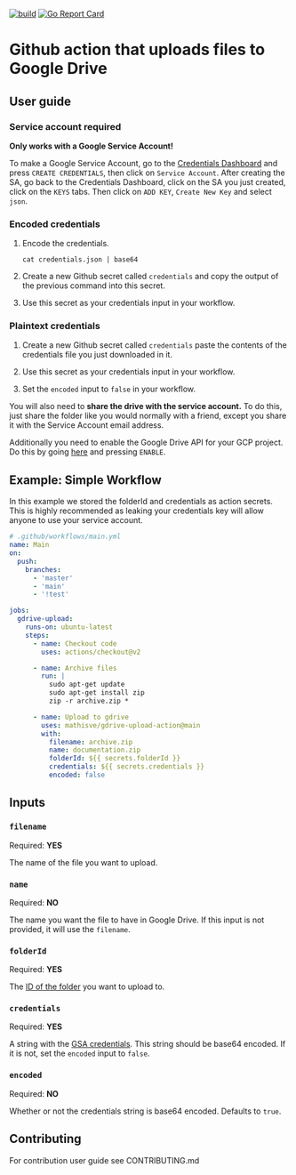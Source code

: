 [![build](https://github.com/mathisve/gdrive-upload-action/actions/workflows/ci.yaml/badge.svg?branch=main)](https://github.com/mathisve/gdrive-upload-action/actions)
[![Go Report Card](https://goreportcard.com/badge/github.com/mathisve/gdrive-upload-action)](https://goreportcard.com/report/github.com/mathisve/gdrive-upload-action)

# Github action that uploads files to Google Drive

## User guide

### Service account required

**Only works with a Google Service Account!**

To make a Google Service Account, go to the [Credentials Dashboard](https://console.cloud.google.com/apis/credentials) and press `CREATE CREDENTIALS`, then click on `Service Account`. After creating the SA, go back to the Credentials Dashboard, click on the SA you just created, click on the `KEYS` tabs. Then click on `ADD KEY`, `Create New Key` and select `json`.

### Encoded credentials

1. Encode the credentials.

    `cat credentials.json | base64`

2. Create a new Github secret called `credentials` and copy the output of the previous command into this secret.

3. Use this secret as your credentials input in your workflow.

### Plaintext credentials

1. Create a new Github secret called `credentials` paste the contents of the credentials file you just downloaded in it.

2. Use this secret as your credentials input in your workflow.

3. Set the `encoded` input to `false` in your workflow.


You will also need to **share the drive with the service account.** To do this, just share the folder like you would normally with a friend, except you share it with the Service Account email address. 

Additionally you need to enable the Google Drive API for your GCP project. Do this by going [here](https://console.cloud.google.com/marketplace/product/google/drive.googleapis.com) and pressing `ENABLE`.

## Example: Simple Workflow

In this example we stored the folderId and credentials as action secrets. This is highly recommended as leaking your credentials key will allow anyone to use your service account.

```yaml
# .github/workflows/main.yml
name: Main
on:
  push:
    branches:
      - 'master'
      - 'main'
      - '!test'

jobs:
  gdrive-upload:
    runs-on: ubuntu-latest
    steps:
      - name: Checkout code
        uses: actions/checkout@v2

      - name: Archive files
        run: |
          sudo apt-get update
          sudo apt-get install zip
          zip -r archive.zip *

      - name: Upload to gdrive
        uses: mathisve/gdrive-upload-action@main
        with:
          filename: archive.zip
          name: documentation.zip
          folderId: ${{ secrets.folderId }}
          credentials: ${{ secrets.credentials }}
          encoded: false
```

## Inputs

### ``filename``
Required: **YES**

The name of the file you want to upload.

### ``name``

Required: **NO**

The name you want the file to have in Google Drive. If this input is not provided, it will use the `filename`.

### ``folderId``
Required: **YES**

The [ID of the folder](https://ploi.io/documentation/database/where-do-i-get-google-drive-folder-id) you want to upload to.

### ``credentials``
Required: **YES**

A string with the [GSA credentials](https://stackoverflow.com/questions/46287267/how-can-i-get-the-file-service-account-json-for-google-translate-api/46290808).
This string should be base64 encoded. If it is not, set the `encoded` input to `false`.

### ``encoded``
Required: **NO**

Whether or not the credentials string is base64 encoded. Defaults to `true`.


## Contributing

For contribution user guide see CONTRIBUTING.md
